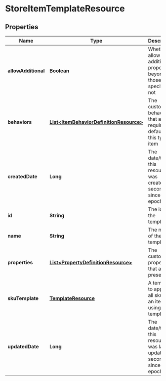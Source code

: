 
# StoreItemTemplateResource

## Properties
Name | Type | Description | Notes
------------ | ------------- | ------------- | -------------
**allowAdditional** | **Boolean** | Whether to allow additional properties beyond those specified or not |  [optional]
**behaviors** | [**List&lt;ItemBehaviorDefinitionResource&gt;**](ItemBehaviorDefinitionResource.md) | The customized behaviors that are required or default for this type of item |  [optional]
**createdDate** | **Long** | The date/time this resource was created in seconds since unix epoch |  [optional]
**id** | **String** | The id of the template |  [optional]
**name** | **String** | The name of the template | 
**properties** | [**List&lt;PropertyDefinitionResource&gt;**](PropertyDefinitionResource.md) | The customized properties that are present |  [optional]
**skuTemplate** | [**TemplateResource**](TemplateResource.md) | A template to apply to all skus on an item using this template |  [optional]
**updatedDate** | **Long** | The date/time this resource was last updated in seconds since unix epoch |  [optional]



